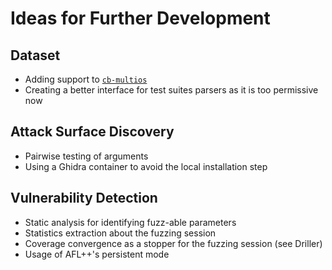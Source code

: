 # Ideas for Further Development

## Dataset

- Adding support to [`cb-multios`](https://github.com/trailofbits/cb-multios)
- Creating a better interface for test suites parsers as it is too permissive now 

## Attack Surface Discovery

- Pairwise testing of arguments
- Using a Ghidra container to avoid the local installation step

## Vulnerability Detection

- Static analysis for identifying fuzz-able parameters
- Statistics extraction about the fuzzing session
- Coverage convergence as a stopper for the fuzzing session (see Driller)
- Usage of AFL++'s persistent mode